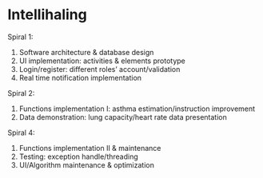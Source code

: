 # Intellihaling

Spiral 1: 
1. Software architecture & database design
2. UI implementation: activities & elements prototype
3. Login/register: different roles’ account/validation
4. Real time notification implementation

Spiral 2:
1. Functions implementation I: asthma estimation/instruction improvement
2. Data demonstration: lung capacity/heart rate data presentation

Spiral 4:
1. Functions implementation II & maintenance
2. Testing: exception handle/threading
3. UI/Algorithm maintenance & optimization
